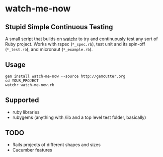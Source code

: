 # watch-me-now

## Stupid Simple Continuous Testing

A small script that builds on [watchr](http://github.com/mynyml/watchr) to try and continuously test any sort of Ruby project.  Works with rspec (`*_spec.rb`), test unit and its spin-off (`*_test.rb`), and micronaut (`*_example.rb`).

## Usage

    gem install watch-me-now --source http://gemcutter.org
    cd YOUR_PROJECT
    watchr watch-me-now.rb
    
## Supported

* ruby libraries
* rubygems (anything with /lib and a top level test folder, basically)

## TODO

* Rails projects of different shapes and sizes
* Cucumber features
